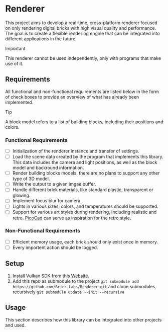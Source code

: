 # Renderer

This project aims to develop a real-time, cross-platform renderer focused on only rendering digital bricks with high visual quality and performance. The goal is to create a flexible rendering engine that can be integrated into different applications in the future.

> [!IMPORTANT]
> This renderer cannot be used independently, only with programs that make use of it.

## Requirements
All functional and non-functional requirements are listed below in the form of check boxes to provide an overview of what has already been implemented.

> [!TIP]
> A block model refers to a list of building blocks, including their positions and colors.

### Functional Requirements
- [ ] Initialization of the renderer instance and transfer of settings.
- [ ] Load the scene data created by the program that implements this library. This data includes the camera and light positions, as well as the block model and backround information.
- [ ] Render building blocks models, there are no plans to support any other type of 3D model.
- [ ] Write the output to a given imgae buffer.
- [ ] Handle different brick materials, like standard plastic, transparent or glowing.
- [ ] Implement focus blur for camera.
- [ ] Lights in various sizes, colors, and temperatures should be supported.
- [ ] Support for various art styles during rendering, including realistic and retro. [PicoCad](https://store.steampowered.com/app/2800590/picoCAD) can serve as inspiration for the retro style.

### Non-Functional Requirements
- [ ] Efficient memory usage, each brick should only exist once in memory.
- [ ] Every importent action should be logged.

## Setup
1. Install Vulkan SDK from this [Website](https://vulkan.lunarg.com).
2. Add this repo as submodule to the project `git submodule add https://github.com/Brick-Labs/Renderer.git` and clone submodules recursively `git submodule update --init --recursive`

## Usage
This section describes how this library can be integrated into other projects and used.
